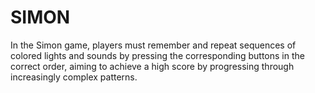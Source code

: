 # SIMON
In the Simon game, players must remember and repeat sequences of colored lights and sounds by pressing the corresponding buttons in the correct order, aiming to achieve a high score by progressing through increasingly complex patterns. 
